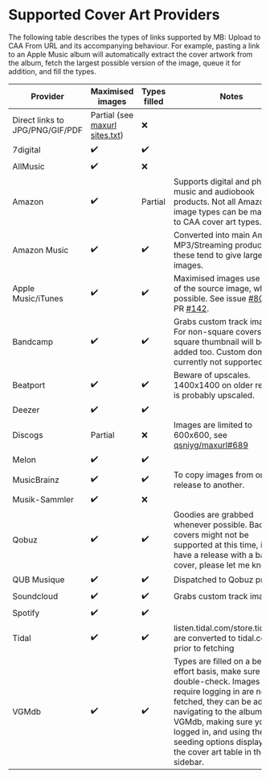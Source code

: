 # Supported Cover Art Providers

The following table describes the types of links supported by MB: Upload to CAA From URL and its accompanying behaviour. For example, pasting a link to an Apple Music album will automatically extract the cover artwork from the album, fetch the largest possible version of the image, queue it for addition, and fill the types.

| Provider | Maximised images | Types filled | Notes |
|----------|------------------|--------------|-------|
| Direct links to JPG/PNG/GIF/PDF | Partial (see [maxurl sites.txt](https://github.com/qsniyg/maxurl/blob/master/sites.txt)) | ❌ |
| 7digital | ✔️ | ✔️ |
| AllMusic | ✔️ | ❌ |
| Amazon | ✔️ | Partial | Supports digital and physical music and audiobook products. Not all Amazon image types can be mapped to CAA cover art types. |
| Amazon Music | ✔️ | ✔️ | Converted into main Amazon MP3/Streaming product links, these tend to give larger images. |
| Apple Music/iTunes | ✔️ | ✔️ | Maximised images use format of the source image, where possible. See issue [#80](https://github.com/ROpdebee/mb-userscripts/issues/80) and PR [#142](https://github.com/ROpdebee/mb-userscripts/pull/142). |
| Bandcamp | ✔️ | ✔️ | Grabs custom track images. For non-square covers, a square thumbnail will be added too. Custom domains currently not supported. |
| Beatport | ✔️ | ✔️ | Beware of upscales. 1400x1400 on older releases is probably upscaled. |
| Deezer | ✔️ | ✔️ |
| Discogs | Partial | ❌ | Images are limited to 600x600, see [qsniyg/maxurl#689](https://github.com/qsniyg/maxurl/issues/689) |
| Melon | ✔️ | ✔️ |
| MusicBrainz | ✔️ | ✔️ | To copy images from one release to another. |
| Musik-Sammler | ✔️ | ❌ |
| Qobuz | ✔️ | ✔️ | Goodies are grabbed whenever possible. Back covers might not be supported at this time, if you have a release with a back cover, please let me know. |
| QUB Musique | ✔️ | ✔️ | Dispatched to Qobuz provider. |
| Soundcloud | ✔️ | ✔️ | Grabs custom track images. |
| Spotify | ✔️ | ✔️ |
| Tidal | ✔️ | ✔️ | listen.tidal.com/store.tidal.com are converted to tidal.com prior to fetching |
| VGMdb | ✔️ | ✔️ | Types are filled on a best-effort basis, make sure to double-check. Images which require logging in are not fetched, they can be added by navigating to the album on VGMdb, making sure you're logged in, and using the seeding options displayed in the cover art table in the sidebar. |
